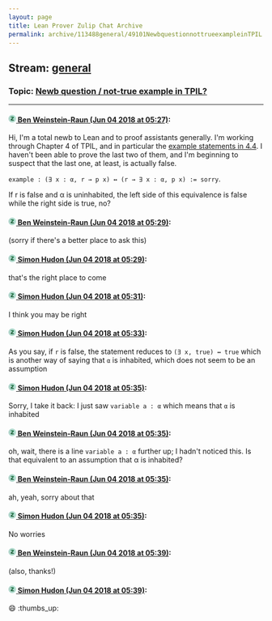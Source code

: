 ```yaml
---
layout: page
title: Lean Prover Zulip Chat Archive 
permalink: archive/113488general/49101NewbquestionnottrueexampleinTPIL.html
---
```


## Stream: [general](index.html)
### Topic: [Newb question / not-true example in TPIL?](49101NewbquestionnottrueexampleinTPIL.html)

---

#### [![Click to go to Zulip](../../assets/img/zulip2.png) Ben Weinstein-Raun (Jun 04 2018 at 05:27)](https://leanprover.zulipchat.com/#narrow/stream/113488-general/topic/Newb%20question%20/%20not-true%20example%20in%20TPIL%3F/near/127526038):
Hi, I'm a total newb to Lean and to proof assistants generally. I'm working through Chapter 4 of TPIL, and in particular the [example statements in 4.4](https://leanprover.github.io/live/3.4.1/#code=open%20classical%0A%0Avariables%20(%CE%B1%20:%20Type)%20(p%20q%20:%20%CE%B1%20%E2%86%92%20Prop)%0Avariable%20a%20:%20%CE%B1%0Avariable%20r%20:%20Prop%0A%0Aexample%20:%20(%E2%88%83%20x%20:%20%CE%B1,%20r)%20%E2%86%92%20r%20:=%20sorry%0Aexample%20:%20r%20%E2%86%92%20(%E2%88%83%20x%20:%20%CE%B1,%20r)%20:=%20sorry%0Aexample%20:%20(%E2%88%83%20x,%20p%20x%20%E2%88%A7%20r)%20%E2%86%94%20(%E2%88%83%20x,%20p%20x)%20%E2%88%A7%20r%20:=%20sorry%0Aexample%20:%20(%E2%88%83%20x,%20p%20x%20%E2%88%A8%20q%20x)%20%E2%86%94%20(%E2%88%83%20x,%20p%20x)%20%E2%88%A8%20(%E2%88%83%20x,%20q%20x)%20:=%20sorry%0A%0Aexample%20:%20(%E2%88%80%20x,%20p%20x)%20%E2%86%94%20%C2%AC%20(%E2%88%83%20x,%20%C2%AC%20p%20x)%20:=%20sorry%0Aexample%20:%20(%E2%88%83%20x,%20p%20x)%20%E2%86%94%20%C2%AC%20(%E2%88%80%20x,%20%C2%AC%20p%20x)%20:=%20sorry%0Aexample%20:%20(%C2%AC%20%E2%88%83%20x,%20p%20x)%20%E2%86%94%20(%E2%88%80%20x,%20%C2%AC%20p%20x)%20:=%20sorry%0Aexample%20:%20(%C2%AC%20%E2%88%80%20x,%20p%20x)%20%E2%86%94%20(%E2%88%83%20x,%20%C2%AC%20p%20x)%20:=%20sorry%0A%0Aexample%20:%20(%E2%88%80%20x,%20p%20x%20%E2%86%92%20r)%20%E2%86%94%20(%E2%88%83%20x,%20p%20x)%20%E2%86%92%20r%20:=%20sorry%0Aexample%20:%20(%E2%88%83%20x,%20p%20x%20%E2%86%92%20r)%20%E2%86%94%20(%E2%88%80%20x,%20p%20x)%20%E2%86%92%20r%20:=%20sorry%0Aexample%20:%20(%E2%88%83%20x,%20r%20%E2%86%92%20p%20x)%20%E2%86%94%20(r%20%E2%86%92%20%E2%88%83%20x,%20p%20x)%20:=%20sorry). I haven't been able to prove the last two of them, and I'm beginning to suspect that the last one, at least, is actually false.

`example : (∃ x : α, r → p x) ↔ (r → ∃ x : α, p x) := sorry`.

If r is false and α is uninhabited, the left side of this equivalence is false while the right side is true, no?

#### [![Click to go to Zulip](../../assets/img/zulip2.png) Ben Weinstein-Raun (Jun 04 2018 at 05:29)](https://leanprover.zulipchat.com/#narrow/stream/113488-general/topic/Newb%20question%20/%20not-true%20example%20in%20TPIL%3F/near/127526088):
(sorry if there's a better place to ask this)

#### [![Click to go to Zulip](../../assets/img/zulip2.png) Simon Hudon (Jun 04 2018 at 05:29)](https://leanprover.zulipchat.com/#narrow/stream/113488-general/topic/Newb%20question%20/%20not-true%20example%20in%20TPIL%3F/near/127526096):
that's the right place to come

#### [![Click to go to Zulip](../../assets/img/zulip2.png) Simon Hudon (Jun 04 2018 at 05:31)](https://leanprover.zulipchat.com/#narrow/stream/113488-general/topic/Newb%20question%20/%20not-true%20example%20in%20TPIL%3F/near/127526148):
I think you may be right

#### [![Click to go to Zulip](../../assets/img/zulip2.png) Simon Hudon (Jun 04 2018 at 05:33)](https://leanprover.zulipchat.com/#narrow/stream/113488-general/topic/Newb%20question%20/%20not-true%20example%20in%20TPIL%3F/near/127526221):
As you say, if `r` is false, the statement reduces to `(∃ x, true) ↔ true` which is another way of saying that `α` is inhabited, which does not seem to be an assumption

#### [![Click to go to Zulip](../../assets/img/zulip2.png) Simon Hudon (Jun 04 2018 at 05:35)](https://leanprover.zulipchat.com/#narrow/stream/113488-general/topic/Newb%20question%20/%20not-true%20example%20in%20TPIL%3F/near/127526270):
Sorry, I take it back: I just saw `variable a : α` which means that `α` is inhabited

#### [![Click to go to Zulip](../../assets/img/zulip2.png) Ben Weinstein-Raun (Jun 04 2018 at 05:35)](https://leanprover.zulipchat.com/#narrow/stream/113488-general/topic/Newb%20question%20/%20not-true%20example%20in%20TPIL%3F/near/127526272):
oh, wait, there is a line
`variable a : α`
further up; I hadn't noticed this. Is that equivalent to an assumption that α is inhabited?

#### [![Click to go to Zulip](../../assets/img/zulip2.png) Ben Weinstein-Raun (Jun 04 2018 at 05:35)](https://leanprover.zulipchat.com/#narrow/stream/113488-general/topic/Newb%20question%20/%20not-true%20example%20in%20TPIL%3F/near/127526273):
ah, yeah, sorry about that

#### [![Click to go to Zulip](../../assets/img/zulip2.png) Simon Hudon (Jun 04 2018 at 05:35)](https://leanprover.zulipchat.com/#narrow/stream/113488-general/topic/Newb%20question%20/%20not-true%20example%20in%20TPIL%3F/near/127526274):
No worries

#### [![Click to go to Zulip](../../assets/img/zulip2.png) Ben Weinstein-Raun (Jun 04 2018 at 05:39)](https://leanprover.zulipchat.com/#narrow/stream/113488-general/topic/Newb%20question%20/%20not-true%20example%20in%20TPIL%3F/near/127526369):
(also, thanks!)

#### [![Click to go to Zulip](../../assets/img/zulip2.png) Simon Hudon (Jun 04 2018 at 05:39)](https://leanprover.zulipchat.com/#narrow/stream/113488-general/topic/Newb%20question%20/%20not-true%20example%20in%20TPIL%3F/near/127526373):
:smile:  :thumbs_up:

